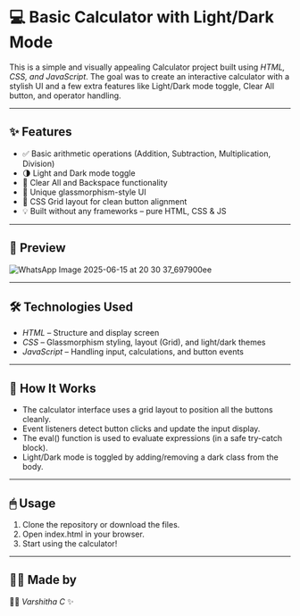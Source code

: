 # 💻 Basic Calculator with Light/Dark Mode

This is a simple and visually appealing Calculator project built using *HTML, CSS, and JavaScript*. 
The goal was to create an interactive calculator with a stylish UI and a few extra features like 
Light/Dark mode toggle, Clear All button, and operator handling.

---

## ✨ Features

- ✅ Basic arithmetic operations (Addition, Subtraction, Multiplication, Division)
- 🌗 Light and Dark mode toggle
- 🧼 Clear All and Backspace functionality
- 🎨 Unique glassmorphism-style UI
- 🎯 CSS Grid layout for clean button alignment
- 💡 Built without any frameworks – pure HTML, CSS & JS

---

## 📸 Preview
![WhatsApp Image 2025-06-15 at 20 30 37_697900ee](https://github.com/user-attachments/assets/56443f23-43da-46cd-84cf-dc5bd5f15039)



---

## 🛠 Technologies Used

- *HTML* – Structure and display screen
- *CSS* – Glassmorphism styling, layout (Grid), and light/dark themes
- *JavaScript* – Handling input, calculations, and button events

---

## 🔧 How It Works

- The calculator interface uses a grid layout to position all the buttons cleanly.
- Event listeners detect button clicks and update the input display.
- The eval() function is used to evaluate expressions (in a safe try-catch block).
- Light/Dark mode is toggled by adding/removing a dark class from the body.

---

## 🖱 Usage

1. Clone the repository or download the files.
2. Open index.html in your browser.
3. Start using the calculator!

---

## 🙋‍♀ Made by

👩‍💻 *Varshitha C* ✨
